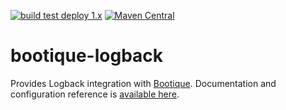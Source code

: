 <!--
  Licensed to ObjectStyle LLC under one
  or more contributor license agreements.  See the NOTICE file
  distributed with this work for additional information
  regarding copyright ownership.  The ObjectStyle LLC licenses
  this file to you under the Apache License, Version 2.0 (the
  "License"); you may not use this file except in compliance
  with the License.  You may obtain a copy of the License at

    http://www.apache.org/licenses/LICENSE-2.0

  Unless required by applicable law or agreed to in writing,
  software distributed under the License is distributed on an
  "AS IS" BASIS, WITHOUT WARRANTIES OR CONDITIONS OF ANY
  KIND, either express or implied.  See the License for the
  specific language governing permissions and limitations
  under the License.
  -->

[![build test deploy 1.x](https://github.com/bootique/bootique-logback/actions/workflows/maven-1x.yml/badge.svg)](https://github.com/bootique/bootique-logback/actions/workflows/maven-1x.yml)
[![Maven Central](https://img.shields.io/maven-central/v/io.bootique.logback/bootique-logback.svg?colorB=brightgreen)](https://search.maven.org/artifact/io.bootique.logback/bootique-logback/)

# bootique-logback
Provides Logback integration with [Bootique](http://bootique.io). Documentation and configuration reference is 
[available here](http://bootique.io/docs/0/bootique-logback-docs/).
